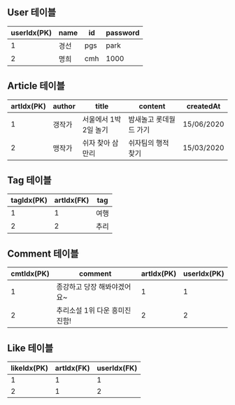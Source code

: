 ## User 테이블

| userIdx(PK) | name | id  | password |
| ----------- | ---- | --- | -------- |
| 1           | 경선 | pgs | park     |
| 2           | 명희 | cmh | 1000     |

## Article 테이블

| artIdx(PK) | author | title                | content                | createdAt  |
| ---------- | ------ | -------------------- | ---------------------- | ---------- |
| 1          | 갱작가 | 서울에서 1박2일 놀기 | 밤새놀고 롯데월드 가기 | 15/06/2020 |
| 2          | 맹작가 | 쉬자 찾아 삼만리     | 쉬자팀의 행적 찾기     | 15/03/2020 |

## Tag 테이블

| tagIdx(PK) | artIdx(FK) | tag  |
| ---------- | ---------- | ---- |
| 1          | 1          | 여행 |
| 2          | 2          | 추리 |

## Comment 테이블

| cmtIdx(PK) | comment                       | artIdx(PK) | userIdx(PK) |
| ---------- | ----------------------------- | ---------- | ----------- |
| 1          | 종강하고 당장 해봐야겠어요~   | 1          | 1           |
| 2          | 추리소설 1위 다운 흥미진진함! | 2          | 2           |

## Like 테이블

| likeIdx(PK) | artIdx(FK) | userIdx(FK) |
| ----------- | ---------- | ----------- |
| 1           | 1          | 1           |
| 2           | 1          | 2           |
